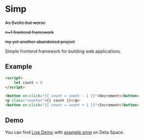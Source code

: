 # Simp

~~As Svelte but worse~~

~~n+1 frontend framework~~

~~my yet another abandoned project~~

Simple frontend framework for building web applications.


## Example

```html
<script>
    let count = 0
</script>

<button on:click="{{ count = count - 1 }}">Decrement</button>
<p class="counter">{{ count }}</p>
<button on:click="{{ count = count + 1 }}">Increment</button>
```

## Demo

You can find [Live Demo](https://simp-1-g6602270.deta.app/) with [example.simp](./example.simp) on Deta Space.
